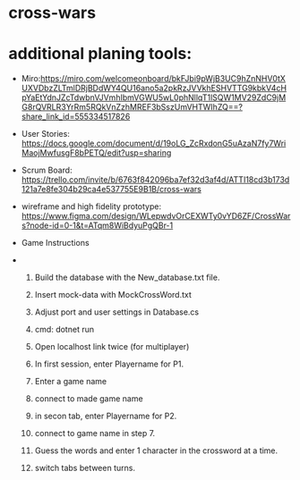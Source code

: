 # cross-wars


# additional planing tools: 
* Miro:https://miro.com/welcomeonboard/bkFJbi9pWjB3UC9hZnNHV0tXUXVDbzZLTmlDRjBDdWY4QU16ano5a2pkRzJVVkhESHVTTG9kbkV4cHpYaEtYdnJZcTdwbnVJVmhIbmVGWU5wL0phNllqT1lSQW1MV29ZdC9jMG8rQVRLR3YrRm5RQkVnZzhMREF3bSszUmVHTWIhZQ==?share_link_id=555334517826 
* User Stories: https://docs.google.com/document/d/19oLG_ZcRxdonG5uAzaN7fy7WriMaojMwfusgF8bPETQ/edit?usp=sharing 
* Scrum Board: https://trello.com/invite/b/6763f842096ba7ef32d3af4d/ATTI18cd3b173d121a7e8fe304b29ca4e537755E9B1B/cross-wars
* wireframe and high fidelity prototype: https://www.figma.com/design/WLepwdvOrCEXWTy0vYD6ZF/CrossWars?node-id=0-1&t=ATqm8WiBdyuPgQBr-1

* Game Instructions
* 1. Build the database with the New_database.txt file.
  2. Insert mock-data with MockCrossWord.txt
 
  3. Adjust port and user settings in Database.cs
  4. cmd: dotnet run
  5. Open localhost link twice (for multiplayer)
  6. In first session, enter Playername for P1.
  7. Enter a game name
  8. connect to made game name
 
  9. in secon tab, enter Playername for P2.
  10. connect to game name in step 7.
 
  11. Guess the words and enter 1 character in the crossword at a time.
  12. switch tabs between turns.
